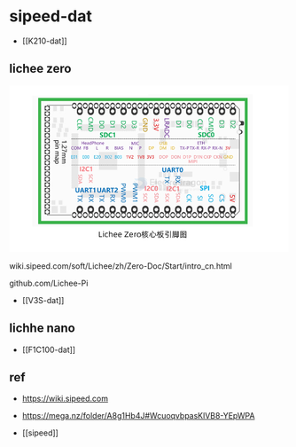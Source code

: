 
# sipeed-dat

- [[K210-dat]]


## lichee zero 

![](2025-07-15-02-01-05.png)

wiki.sipeed.com/soft/Lichee/zh/Zero-Doc/Start/intro_cn.html

github.com/Lichee-Pi

- [[V3S-dat]]

## lichhe nano 

- [[F1C100-dat]]

## ref 

- https://wiki.sipeed.com

- https://mega.nz/folder/A8g1Hb4J#WcuoqvbpasKlVB8-YEpWPA

- [[sipeed]]